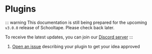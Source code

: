 # Plugins

::: warning
This documentation is still being prepared for the upcoming `v3.0.0` release of Schooltape. Please check back later.

To receive the latest updates, you can join our [Discord server](https://discord.gg/rZxtGJ98BE)
:::

1. [Open an issue](https://github.com/schooltape/schooltape/issues/new?assignees=42willow&labels=enhancement&projects=&template=feature_request.yml) describing your plugin to get your idea approved
